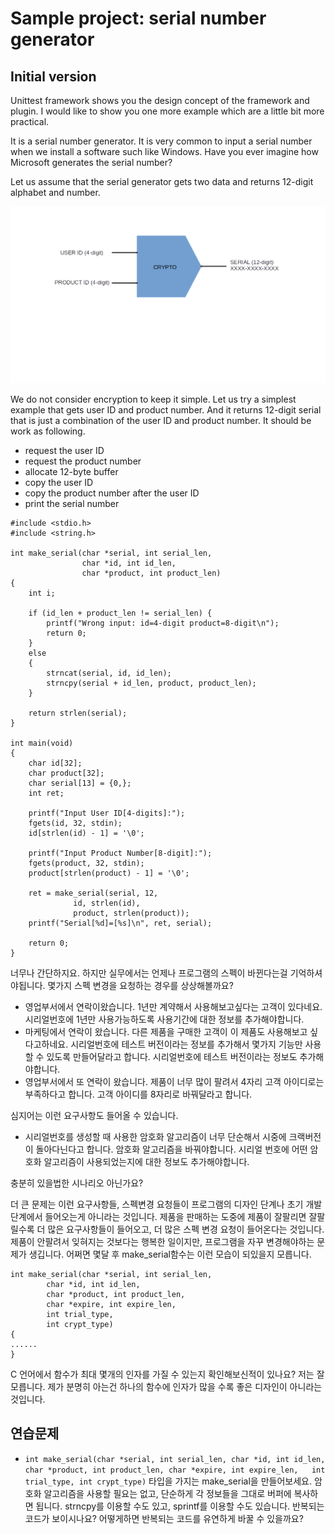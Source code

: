 # Sample project: serial number generator

## Initial version

Unittest framework shows you the design concept of the framework and plugin.
I would like to show you one more example which are a little bit more practical.

It is a serial number generator.
It is very common to input a serial number when we install a software such like Windows.
Have you ever imagine how Microsoft generates the serial number?

Let us assume that the serial generator gets two data and returns 12-digit alphabet and number.

![serial1](/serial1.png)

We do not consider encryption to keep it simple.
Let us try a simplest example that gets user ID and product number.
And it returns 12-digit serial that is just a combination of the user ID and product number.
It should be work as following.
* request the user ID
* request the product number
* allocate 12-byte buffer
* copy the user ID
* copy the product number after the user ID
* print the serial number

```
#include <stdio.h>
#include <string.h>

int make_serial(char *serial, int serial_len,
                char *id, int id_len,
                char *product, int product_len)
{
	int i;
    
	if (id_len + product_len != serial_len) {
		printf("Wrong input: id=4-digit product=8-digit\n");
		return 0;
	}
	else
	{
		strncat(serial, id, id_len);
		strncpy(serial + id_len, product, product_len);
	}

	return strlen(serial);
}

int main(void)
{
	char id[32];
	char product[32];
	char serial[13] = {0,};
	int ret;
    
	printf("Input User ID[4-digits]:");
	fgets(id, 32, stdin);
	id[strlen(id) - 1] = '\0';

	printf("Input Product Number[8-digit]:");
	fgets(product, 32, stdin);
	product[strlen(product) - 1] = '\0';

	ret = make_serial(serial, 12,
			  id, strlen(id),
			  product, strlen(product));
	printf("Serial[%d]=[%s]\n", ret, serial);
    
	return 0;
}
```

너무나 간단하지요. 하지만 실무에서는 언제나 프로그램의 스펙이 바뀐다는걸 기억하셔야됩니다. 몇가지 스펙 변경을 요청하는 경우를 상상해볼까요?
* 영업부서에서 연락이왔습니다. 1년만 계약해서 사용해보고싶다는 고객이 있다네요. 시리얼번호에 1년만 사용가능하도록 사용기간에 대한 정보를 추가해야합니다.
* 마케팅에서 연락이 왔습니다. 다른 제품을 구매한 고객이 이 제품도 사용해보고 싶다고하네요. 시리얼번호에 테스트 버전이라는 정보를 추가해서 몇가지 기능만 사용할 수 있도록 만들어달라고 합니다. 시리얼번호에 테스트 버전이라는 정보도 추가해야합니다.
* 영업부서에서 또 연락이 왔습니다. 제품이 너무 많이 팔려서 4자리 고객 아이디로는 부족하다고 합니다. 고객 아이디를 8자리로 바꿔달라고 합니다.

심지어는 이런 요구사항도 들어올 수 있습니다.
* 시리얼번호를 생성할 때 사용한 암호화 알고리즘이 너무 단순해서 시중에 크랙버전이 돌아다닌다고 합니다. 암호화 알고리즘을 바꿔야합니다. 시리얼 번호에 어떤 암호화 알고리즘이 사용되었는지에 대한 정보도 추가해야합니다.

충분히 있을법한 시나리오 아닌가요?

더 큰 문제는 이런 요구사항들, 스펙변경 요청들이 프로그램의 디자인 단계나 초기 개발단계에서 들어오는게 아니라는 것입니다.
제품을 판매하는 도중에 제품이 잘팔리면 잘팔릴수록 더 많은 요구사항들이 들어오고, 더 많은 스펙 변경 요청이 들어온다는 것입니다.
제품이 안팔려서 잊혀지는 것보다는 행복한 일이지만, 프로그램을 자꾸 변경해야하는 문제가 생깁니다.
어쩌면 몇달 후 make_serial함수는 이런 모습이 되있을지 모릅니다.

```
int make_serial(char *serial, int serial_len,
		char *id, int id_len,
		char *product, int product_len,
		char *expire, int expire_len,
		int trial_type,
		int crypt_type)
{
......
}
```

C 언어에서 함수가 최대 몇개의 인자를 가질 수 있는지 확인해보신적이 있나요?
저는 잘 모릅니다.
제가 분명히 아는건 하나의 함수에 인자가 많을 수록 좋은 디자인이 아니라는 것입니다.

## 연습문제
* ``int make_serial(char *serial, int serial_len, char *id, int id_len, char *product, int product_len, char *expire, int expire_len, 	int trial_type, int crypt_type)`` 타입을 가지는 make_serial을 만들어보세요. 암호화 알고리즘을 사용할 필요는 없고, 단순하게 각 정보들을 그대로 버퍼에 복사하면 됩니다. strncpy를 이용할 수도 있고, sprintf를 이용할 수도 있습니다. 반복되는 코드가 보이시나요? 어떻게하면 반복되는 코드를 유연하게 바꿀 수 있을까요?
